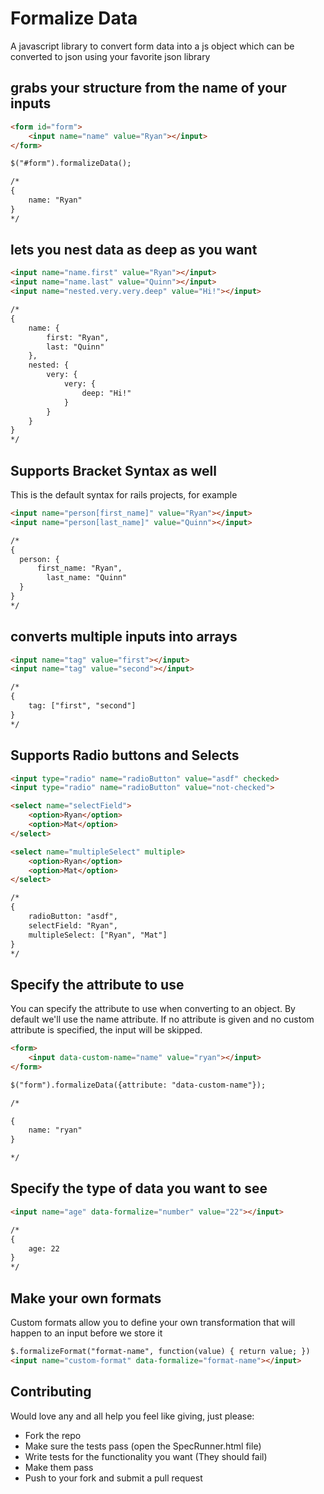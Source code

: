 # Formalize Data
A javascript library to convert form data into a js object which can be converted to json using your favorite json library

## grabs your structure from the name of your inputs
```html
<form id="form">
	<input name="name" value="Ryan"></input>
</form>

$("#form").formalizeData();

/*
{
	name: "Ryan"
}
*/
```

## lets you nest data as deep as you want
```html
<input name="name.first" value="Ryan"></input>
<input name="name.last" value="Quinn"></input>
<input name="nested.very.very.deep" value="Hi!"></input>

/*
{
	name: {
		first: "Ryan",
		last: "Quinn"
	},
	nested: {
		very: {
			very: {
				deep: "Hi!"
			}
		}
	}
}
*/
```

## Supports Bracket Syntax as well
This is the default syntax for rails projects, for example

```html
<input name="person[first_name]" value="Ryan"></input>
<input name="person[last_name]" value="Quinn"></input>

/*
{
  person: {
	  first_name: "Ryan",
		last_name: "Quinn"
  }
}
*/
```

## converts multiple inputs into arrays
```html
<input name="tag" value="first"></input>
<input name="tag" value="second"></input>

/*
{
	tag: ["first", "second"]
}
*/
```

## Supports Radio buttons and Selects
```html
<input type="radio" name="radioButton" value="asdf" checked>
<input type="radio" name="radioButton" value="not-checked">

<select name="selectField">
	<option>Ryan</option>
	<option>Mat</option>
</select>

<select name="multipleSelect" multiple>
	<option>Ryan</option>
	<option>Mat</option>
</select>

/*
{
	radioButton: "asdf",
	selectField: "Ryan",
	multipleSelect: ["Ryan", "Mat"]
}
*/
```

## Specify the attribute to use
You can specify the attribute to use when converting to an object.  By default we'll use the name attribute.
If no attribute is given and no custom attribute is specified, the input will be skipped.
```html
<form>
	<input data-custom-name="name" value="ryan"></input>
</form>

$("form").formalizeData({attribute: "data-custom-name"});

/*

{
	name: "ryan"
}

*/
```

## Specify the type of data you want to see
```html
<input name="age" data-formalize="number" value="22"></input>

/*
{
	age: 22
}
*/
```

## Make your own formats
Custom formats allow you to define your own transformation that will happen to an input before we store it

```html
$.formalizeFormat("format-name", function(value) { return value; })
<input name="custom-format" data-formalize="format-name"></input>
```

## Contributing
Would love any and all help you feel like giving, just please:

 - Fork the repo
 - Make sure the tests pass (open the SpecRunner.html file)
 - Write tests for the functionality you want (They should fail)
 - Make them pass
 - Push to your fork and submit a pull request
